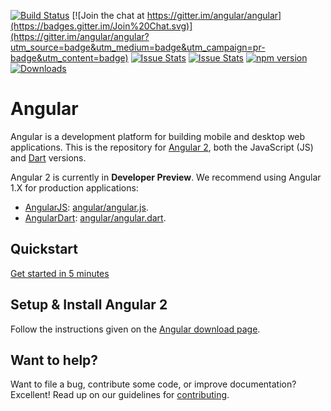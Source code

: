 [![Build Status](https://travis-ci.org/angular/angular.svg?branch=master)](https://travis-ci.org/angular/angular) 
[![Join the chat at https://gitter.im/angular/angular](https://badges.gitter.im/Join%20Chat.svg)](https://gitter.im/angular/angular?utm_source=badge&utm_medium=badge&utm_campaign=pr-badge&utm_content=badge)
[![Issue Stats](http://issuestats.com/github/angular/angular/badge/pr)](http://issuestats.com/github/angular/angular)
[![Issue Stats](http://issuestats.com/github/angular/angular/badge/issue)](http://issuestats.com/github/angular/angular)
[![npm version](https://badge.fury.io/js/angular2.svg)](http://badge.fury.io/js/angular2)
[![Downloads](http://img.shields.io/npm/dm/angular2.svg)](https://npmjs.org/package/angular2)

Angular 
=========

Angular is a development platform for building mobile and desktop web applications. This is the
repository for [Angular 2][ng2], both the JavaScript (JS) and [Dart][dart] versions.

Angular 2 is currently in **Developer Preview**. We recommend using Angular 1.X for production
applications:

* [AngularJS][ngJS]: [angular/angular.js](http://github.com/angular/angular.js).
* [AngularDart][ngDart]: [angular/angular.dart](http://github.com/angular/angular.dart).

## Quickstart

[Get started in 5 minutes][quickstart]

## Setup & Install Angular 2

Follow the instructions given on the [Angular download page][download].


## Want to help?

Want to file a bug, contribute some code, or improve documentation? Excellent! Read up on our
guidelines for [contributing][contributing].


[contributing]: http://github.com/angular/angular/blob/master/CONTRIBUTING.md
[dart]: http://www.dartlang.org
[dartium]: http://www.dartlang.org/tools/dartium
[download]: http://angular.io/download
[quickstart]: https://angular.io/docs/js/latest/quickstart.html
[ng2]: http://angular.io
[ngDart]: http://angulardart.org
[ngJS]: http://angularjs.org
